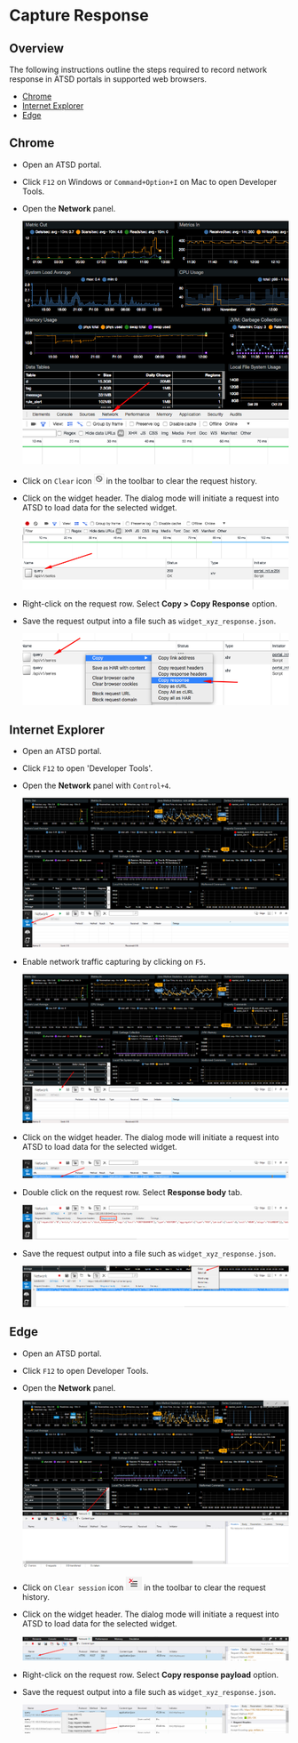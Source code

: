 # Capture Response

## Overview

The following instructions outline the steps required to record network response in ATSD portals in supported web browsers.

* [Chrome](#chrome)
* [Internet Explorer](#internet-explorer)
* [Edge](#edge)

## Chrome

- Open an ATSD portal.

- Click `F12` on Windows or `Command+Option+I` on Mac to open Developer Tools.

- Open the **Network** panel.

  ![](images/network_panel.png)

- Click on `Clear` icon  ![](images/clear_button.png)  in the toolbar to clear the request history.

- Click on the widget header. The dialog mode will initiate a request into ATSD to load data for the selected widget.

  ![](images/response_received.png)

- Right-click on the request row. Select **Copy > Copy Response** option.

- Save the request output into a file such as `widget_xyz_response.json`.

  ![](images/copy_response.png)

## Internet Explorer

- Open an ATSD portal.

- Click `F12` to open 'Developer Tools'.

- Open the **Network** panel with `Control+4`.

  ![](images/network_panel_ie.png)

- Enable network traffic capturing by clicking on `F5`.

  ![](images/enable_traffic_capturing_ie.png)

- Click on the widget header. The dialog mode will initiate a request into ATSD to load data for the selected widget.

  ![](images/response_received_ie.png)

- Double click on the request row. Select **Response body** tab.

  ![](images/open_details_ie.png)

- Save the request output into a file such as `widget_xyz_response.json`.

  ![](images/copy_response_ie.png)

## Edge

- Open an ATSD portal.

- Click `F12` to open Developer Tools.

- Open the **Network** panel.

  ![](images/network_panel_edge.png)

- Click on `Clear session` icon  ![](images/clear_button_edge.png)  in the toolbar to clear the request history.

- Click on the widget header. The dialog mode will initiate a request into ATSD to load data for the selected widget.

  ![](images/response_received_edge.png)

- Right-click on the request row. Select **Copy response payload** option.

- Save the request output into a file such as `widget_xyz_response.json`.

  ![](images/copy_response_edge.png)
